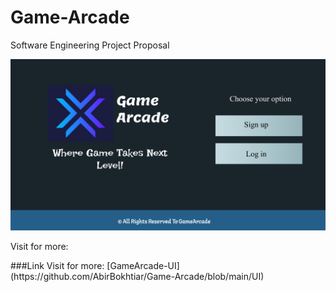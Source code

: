# Game-Arcade
Software Engineering Project Proposal
<p>
    <img src="https://github.com/AbirBokhtiar/Game-Arcade/blob/main/UI/Frame%200.png" width="700" title="Landing page"/>
    <p>Visit for more: <a href="https://github.com/AbirBokhtiar/Game-Arcade/tree/main/UI"></a> </p>
</p>
###Link
Visit for more: [GameArcade-UI](https://github.com/AbirBokhtiar/Game-Arcade/blob/main/UI)
